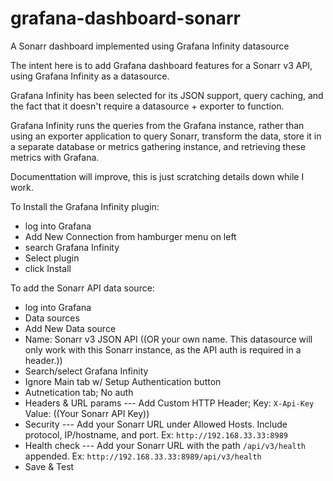 # grafana-dashboard-sonarr
A Sonarr dashboard implemented using Grafana Infinity datasource


The intent here is to add Grafana dashboard features for a Sonarr v3 API, using Grafana Infinity as a datasource.

Grafana Infinity has been selected for its JSON support, query caching, and the fact that it doesn't require a datasource + exporter to function.

Grafana Infinity runs the queries from the Grafana instance, rather than using an exporter application to query Sonarr, transform the data, store it in a separate database or metrics gathering instance, and retrieving these metrics with Grafana.

Documenttation will improve, this is just scratching details down while I work.

To Install the Grafana Infinity plugin:
- log into Grafana
- Add New Connection from hamburger menu on left
- search Grafana Infinity
- Select plugin
- click Install

To add the Sonarr API data source:
- log into Grafana
- Data sources
- Add New Data source
- Name: Sonarr v3 JSON API ((OR your own name. This datasource will only work with this Sonarr instance, as the API auth is required in a header.))
- Search/select Grafana Infinity
- Ignore Main tab w/ Setup Authentication button
- Autnetication tab; No auth
- Headers & URL params
--- Add Custom HTTP Header; Key: `X-Api-Key`  Value: ((Your Sonarr API Key))
- Security
--- Add your Sonarr URL under Allowed Hosts. Include protocol, IP/hostname, and port. Ex: `http://192.168.33.33:8989`
- Health check
--- Add your Sonarr URL with the path `/api/v3/health` appended. Ex: `http://192.168.33.33:8989/api/v3/health`
- Save & Test

